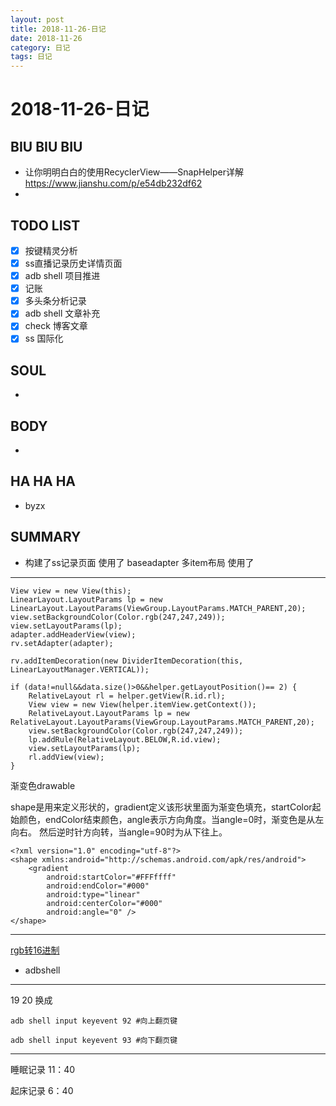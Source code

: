 ```yaml
---
layout: post
title: 2018-11-26-日记
date: 2018-11-26
category: 日记
tags: 日记
---
```

# 2018-11-26-日记
## BIU BIU BIU
- 让你明明白白的使用RecyclerView——SnapHelper详解 https://www.jianshu.com/p/e54db232df62
- 
 
## TODO LIST
- [x] 按键精灵分析
- [x] ss直播记录历史详情页面
- [x] adb shell 项目推进
- [x] 记账
- [x] 多头条分析记录
- [x] adb shell 文章补充
- [x] check 博客文章
- [x] ss 国际化

## SOUL
- 
 
## BODY
- 
 
## HA HA HA
- byzx
 
## SUMMARY
- 构建了ss记录页面 使用了 baseadapter 多item布局 使用了

---

	View view = new View(this);
    LinearLayout.LayoutParams lp = new LinearLayout.LayoutParams(ViewGroup.LayoutParams.MATCH_PARENT,20);
    view.setBackgroundColor(Color.rgb(247,247,249));
    view.setLayoutParams(lp);
    adapter.addHeaderView(view);
    rv.setAdapter(adapter);

    rv.addItemDecoration(new DividerItemDecoration(this, LinearLayoutManager.VERTICAL));

    if (data!=null&&data.size()>0&&helper.getLayoutPosition()== 2) {
        RelativeLayout rl = helper.getView(R.id.rl);
        View view = new View(helper.itemView.getContext());
        RelativeLayout.LayoutParams lp = new RelativeLayout.LayoutParams(ViewGroup.LayoutParams.MATCH_PARENT,20);
        view.setBackgroundColor(Color.rgb(247,247,249));
        lp.addRule(RelativeLayout.BELOW,R.id.view);
        view.setLayoutParams(lp);
        rl.addView(view);
    }

渐变色drawable  

shape是用来定义形状的，gradient定义该形状里面为渐变色填充，startColor起始颜色，endColor结束颜色，angle表示方向角度。当angle=0时，渐变色是从左向右。 然后逆时针方向转，当angle=90时为从下往上。  

	<?xml version="1.0" encoding="utf-8"?>
	<shape xmlns:android="http://schemas.android.com/apk/res/android">
	    <gradient
	        android:startColor="#FFFffff"
	        android:endColor="#000"
	        android:type="linear"
	        android:centerColor="#000"
	        android:angle="0" />
	</shape>
---

[rgb转16进制](https://www.sioe.cn/yingyong/yanse-rgb-16/)  

- adbshell

---

19 20 换成

	adb shell input keyevent 92 #向上翻页键
	
    adb shell input keyevent 93 #向下翻页键

--- 
睡眠记录 
11：40  

起床记录
6：40  
